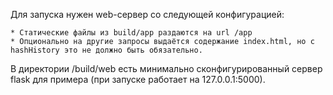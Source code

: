 Для запуска нужен web-сервер со следующей конфигурацией:

	* Статические файлы из build/app раздаются на url /app
	* Опционально на другие запросы выдаётся содержание index.html, но с hashHistory это не должно быть обязательно.

В директории /build/web есть минимально сконфигурированный сервер flask для примера (при запуске работает на 127.0.0.1:5000).
